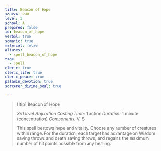 ```yaml
---
title: Beacon of Hope
source: PHB
level: 3
school: A
prepared: false
id: beacon_of_hope
verbal: true
somatic: true
material: false
aliases:
  - spell_beacon_of_hope
tags:
  - spell
cleric: true
cleric_life: true
cleric_peace: true
paladin_devotion: true
sorcerer_divine_soul: true

---
```

>[!tip] Beacon of Hope
>
> *3rd level Abjuration*
> *Casting Time:* 1 action
> *Duration:* 1 minute (concentration)
> *Components:* V, S
>
>This spell bestows hope and vitality. Choose any number of creatures within range. For the duration, each target has advantage on Wisdom saving throws and death saving throws, and regains the maximum number of hit points possible from any healing.
>

